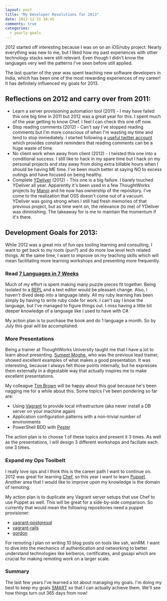 ```yaml
---
layout: post
title: "My Developer Resolutions for 2013"
date: 2012-12-31 10:45
comments: true
categories:
  - yearly-goals
---
```


2012 started off interesting because I was on on an iOS/ruby project. Nearly everything was new to me, but I liked how
my past experiences with other technology stacks were still relevant. Even though I didn't know the languages very well
the patterns I've seen before still applied.

The last quarter of the year was spent teaching new software developers in India, which has been one of the most
rewarding experiences of my career! It has definitely influenced my goals for 2013.

<!-- more -->

## Reflections on 2012 and carry over from 2011:

* Learn a server provisioning automation tool (2011) - I may have failed this one big time in 2011 but 2012 was a great
  year for this. I spent much of the year getting to know Chef. I feel I can check this one off now.
* Stop reading comments (2012) - Can't say I've stopped reading comments but I'm more conscious of when I'm wasting my
  time and tend to stop immediately. I started following a [useful twitter account](https://twitter.com/AvoidComments)
  which provides constant reminders that reading comments can be a huge waste of time.
* No client work when away from client (2012) - I twisted this one into a conditional success. I still like to hack in
  my spare time but I hack on my personal projects and stay away from doing extra billable hours when I should be having
  ME time. I've been much better at saying NO to excess outings and have focused on being healthy.
* Complete [YDeliver](https://github.com/manojlds/YDeliver/) (2012) - This one is a big failure. I barely touched
  YDeliver all year. Apparently it's been used in a few ThoughtWorks projects by [Manoj](https://github.com/manojlds) and he now
  has ownership of the repository. I've come to the realization that OSS doesn't come out of a vacuum. YDeliver was
  going strong when I still had fresh memories of that previous project, but as time went on, the relevance (to me) of
  YDeliver was diminishing. The takeaway for is me to maintain the momentum if it's there.

## Development Goals for 2013:

While 2012 was a great mix of fun ops tooling learning and consulting, I want to get back to my roots (pun?) and do more low
level tech related things. At the same time, I want to improve on my teaching skills which will mean facilitating more learning
workshops and presenting more frequently.

### Read [7 Languages in 7 Weeks](http://pragprog.com/book/btlang/seven-languages-in-seven-weeks)

Much of my effort is spent making many puzzle pieces fit together. Being isolated to a
[REPL](http://en.wikipedia.org/wiki/Read%E2%80%93eval%E2%80%93print_loop) and a text editor would be
pleasant change. Also, I haven't dived deep into a language lately. All my ruby learning has been simply by having to
write ruby code for work. I can't say I know the language, but I've managed to figure things out. I miss having a little
bit deeper knowledge of a language like I used to have with C#.

My action plan is to purchase the book and do 1 language a month. So by July this goal will be accomplished.

### More Presentations

Being a trainer at ThoughtWorks University taught me that I have a lot to learn about presenting. [Sumeet
Moghe](http://www.learninggeneralist.com/), who was the previous lead trainer, showed excellent examples of what makes a
good presentation. It was interesting, because I always felt those points internally, but he expresses them externally
in a digestable way that actually inspires me to make excellent presentations.

My colleague [Tim Brown](http://twitter.com/tpbrown) will be happy about this goal because he's been nagging me for a
while about this. Some topics I've been pondering so far are:

* Using [Vagrant](http://vagrantup.com/) to provide local infrastructure (aka never install a DB server on your machine again)
* Application configuration patterns with a non-trivial number of environments
* PowerShell BDD with [Pester](https://github.com/pester/Pester/)

The action plan is to choose 1 of these topics and present it 3 times. As well as the presentations, I will design 3
different workshops and faciliate each one 3 times.

### Expand my Ops Toolbelt

I really love ops and I think this is the career path I want to continue on. 2012 was great for learning
[Chef](http://www.opscode.com/chef/), so this year I want to learn [Puppet](http://puppetlabs.com/). Another area
that I would like to improve upon my knowledge is the domain of remoting.

My action plan is to duplicate any Vagrant server setups that use Chef to use Puppet as well. This will be great for
a side-by-side comparison. So currently that would mean the following repositories need a puppet provisioner:

* [vagrant-postgresql](https://github.com/scottmuc/vagrant-postgresql)
* [vagrant-rails](https://github.com/scottmuc/vagrant_rails)
* [gordon](https://github.com/scottmuc/gordon)

For remoting I plan on writing 10 blog posts on tools like ssh, winRM. I want to dive into the mechanics of
authentication and networking to better understand technologies like kerberos, certificates, and gssapi which are
crucial for making remoting work on a larger scale.

### Summary

The last few years I've learned a lot about managing my goals. I'm doing my best to keep my goals
[SMART](http://en.wikipedia.org/wiki/SMART_criteria) so that I can actually achieve them. We'll see how things turn
out 365 days from now!

